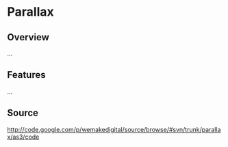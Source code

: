 # Parallax #

## Overview ##

...


## Features ##

...


## Source ##

http://code.google.com/p/wemakedigital/source/browse/#svn/trunk/parallax/as3/code